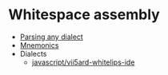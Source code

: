 # Whitespace assembly

- [Parsing any dialect](parsing.md)
- [Mnemonics](mnemonics.md)
- Dialects
  - [javascript/vii5ard-whitelips-ide](dialects/whitelips.md)
